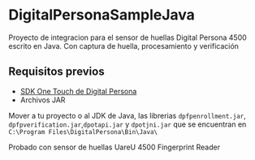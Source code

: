 # DigitalPersonaSampleJava
Proyecto de integracion para el sensor de huellas Digital Persona 4500 escrito en Java. Con captura de huella, procesamiento y verificación

## Requisitos previos
- [SDK One Touch de Digital Persona](https://github.com/iamonuwa/Digital-Persona-SDK)
- Archivos JAR
  
Mover a tu proyecto o al JDK de Java, las librerias ```dpfpenrollment.jar```, ```dpfpverification.jar```,```dpotapi.jar``` y ```dpotjni.jar``` que se encuentran en `C:\Program Files\DigitalPersona\Bin\Java\`

Probado con sensor de huellas UareU 4500 Fingerprint Reader
